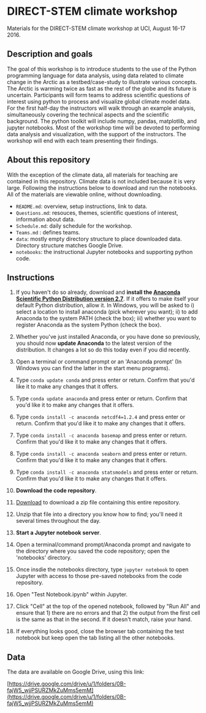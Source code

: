 # DIRECT-STEM climate workshop
Materials for the DIRECT-STEM climate workshop at UCI, August 16-17 2016.

## Description and goals
The goal of this workshop is to introduce students to the use of the Python programming language for data analysis, using data related to climate change in the Arctic as a testbed/case-study to illustrate various concepts. The Arctic is warming twice as fast as the rest of the globe and its future is uncertain. Participants will form teams to address scientific questions of interest using python to process and visualize global climate model data. For the first half-day the instructors will walk through an example analysis, simultaneously covering the technical aspects and the scientific background. The python toolkit will include numpy, pandas, matplotlib, and jupyter notebooks. Most of the workshop time will be devoted to performing data analysis and visualization, with the support of the instructors. The workshop will end with each team presenting their findings.

## About this repository

With the exception of the climate data, all materials for teaching are contained in this repository. Climate data is not included because it is very large. Following the instructions below to download and run the notebooks. All of the materials are viewable online, without downloading.

+ `README.md`: overview, setup instructions, link to data.
+ `Questions.md`: resouces, themes, scientific questions of interest, information about data.
+ `Schedule.md`: daily schedule for the workshop.
+ `Teams.md` : defines teams.
+ `data`: mostly empty directory structure to place downloaded data. Directory structure matches Google Drive.
+ `notebooks`: the instructional Jupyter notebooks and supporting python code.

## Instructions

1.  If you haven't do so already, download and **install the [Anaconda Scientific Python Distribution version 2.7](https://www.continuum.io/downloads)**.  If it offers to make itself your default Python distribution, allow it. In Windows, you will be asked to i) select a location to install anaconda (pick wherever you want); ii) to add Anaconda to the system PATH (check the box); iii) whether you want to register Anaconda as the system Python (check the box).
2. Whether you've just installed Anaconda, or you have done so previously, you should now **update Anaconda** to the latest version of the distribution.  It changes a lot so do this today even if you did recently.
 1. Open a terminal or command prompt or an 'Anaconda prompt' (In Windows you can find the latter in the start menu programs).
 2. Type ```conda update conda``` and press enter or return.  Confirm that you'd like it to make any changes that it offers.
 3. Type ```conda update anaconda``` and press enter or return.  Confirm that you'd like it to make any changes that it offers.
 4. Type ```conda install -c anaconda netcdf4=1.2.4``` and press enter or return. Confirm that you'd like it to make any changes that it offers.
 5.	Type ```conda install -c anaconda basemap``` and press enter or return. Confirm that you'd like it to make any changes that it offers.
 6.	Type ```conda install -c anaconda seaborn``` and press enter or return. Confirm that you'd like it to make any changes that it offers.
 7.	Type ```conda install -c anaconda statsmodels``` and press enter or return. Confirm that you'd like it to make any changes that it offers.

3. **Download the code repository**.  
 1. [Download](https://github.com/strongh/DIRECT-STEM-climate-workshop/archive/master.zip) to download a zip file containing this entire repository.
 2. Unzip that file into a directory you know how to find; you'll need it several times throughout the day.
4. **Start a Jupyter notebook server**.
 1. Open a terminal/command prompt/Anaconda prompt and navigate to the directory where you saved the code repository; open the 'notebooks' directory.
 2. Once insdie the notebooks directory, type ```jupyter notebook``` to open Jupyter with access to those pre-saved notebooks from the code repository.
 2. Open "Test Notebook.ipynb" within Jupyter. 
 3. Click "Cell" at the top of the opened notebook, followed by "Run All" and ensure that 1) there are no errors and that 2) the output from the first cell is the same as that in the second.  If it doesn't match, raise your hand.
 4. If everything looks good, close the browser tab containing the test notebook but keep open the tab listing all the other notebooks.

## Data

The data are available on Google Drive, using this link:

[https://drive.google.com/drive/u/1/folders/0B-fajW5_wjjPSURZMkZuMms5emM](https://drive.google.com/drive/u/1/folders/0B-fajW5_wjjPSURZMkZuMms5emM)
